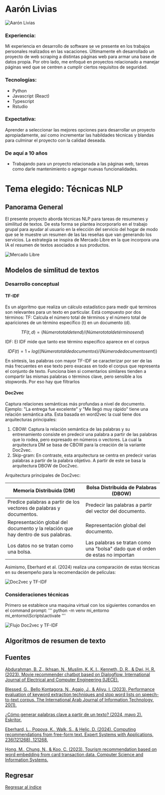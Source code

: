 # Aarón Livias

![Aarón Livias](https://media.licdn.com/dms/image/v2/D4E03AQGd6fPm4Jv6OA/profile-displayphoto-shrink_800_800/profile-displayphoto-shrink_800_800/0/1703021391954?e=1729728000&v=beta&t=a5BQTeZpRUQChEQEBUOQGYtUZSlD-jUI57po782suKA)
### Experiencia:
Mi experiencia en desarrollo de software se ve presente en los trabajos personales realizados en las vacaciones. Últimamente eh desarrollado un proyecto de web scraping a distintas páginas web para armar una base de datos propia. Por otro lado, me enfoqué en proyectos relacionado a manejar páginas wed que se centren a cumplir ciertos requisitos de seguridad.
### Tecnologías:
- Python
- Javascript (React)
- Typescript
- Rstudio
### Expectativa:
Aprender a seleccionar las mejores opciones para desarrollar un proyecto apropiadamente, así como incrementar las habildades técnicas y blandas para culminar el proyecto con la calidad deseada.
### De aquí a 10 años
- Trabajando para un proyecto relacionada a las páginas web, tareas como darle mantenimiento o agregar nuevas funcionalidades.

# Tema elegido: Técnicas NLP
## Panorama General
El presente proyecto aborda técnicas NLP para tareas de resumenes y similitud de textos. De esta forma se plantea incorporarlo en el trabajo grupal para ayudar al usuario en la elección del servicio del hogar de modo que se le muestre un resumen de las las reseñas que van generando los servicios. La estrategia se inspira de Mercado Libre en la que incorpora una IA el resumen de textos asociados a sus productos.

![Mercado Libre](https://drive.google.com/uc?export=view&id=1hCmi7Io9b_BaNVUuTnPKbqm_TUABGyW5)

## Modelos de simlitud de textos

### Desarrollo conceptual
#### TF-IDF
Es un algoritmo que realiza un cálculo estadístico para medir qué terminos son relevantes para un texto en particular. Está compuesto por dos términos:
TF: Calcula el número total de términos y el número total de apariciones de un término específico (t) en un documento (d). 

$$
TF (t,d)=(Número total de t en d)/(Número total de términos en d)
$$

IDF: El IDF mide que tanto ese término específico aparece en el corpus

$$
IDF (t)=1+log⁡((Número total de documentos)/(Número de documentos en t))
$$

En síntesis, las palabras con mayor TF-IDF se caracterizar por ser de las más frecuentes en ese texto pero exacass en todo el corpus que representa el conjunto de texto. Funciona bien si comentarios similares tienden a compartir las mismas palabras o términos clave, pero sensible a los stopwords. Por eso hay que filtrarlos

#### Doc2vec
Captura relaciones semánticas más profundas a nivel de documento. Ejemplo: "La entrega fue excelente" y "Me llegó muy rápido" tiene una relación semántica alta. Esta basada en word2vec la cual tiene dos arquitecturas principales:
1. CBOW: Captura la relación semántica de las palabras y su entrenamiento consiste en predecir una palabra a partir de las palabras que lo rodea, pero expresado en números o vectores. La cual la arquitectura DM se basa de CBOW para la creación de la variante Doc2vec.
2. Skip-gram: En contraste, esta arquitectura se centra en predecir varias palabras a partir de la palabra objetivo. A partir de este se basa la arquitectura DBOW de Doc2vec.

Arquitectura principales de Doc2vec:

| **Memoria Distribuida (DM)** | **Bolsa Distribuida de Palabras (DBOW)** |
|-------------------------------|-----------------------------------------|
| Predice palabras a partir de los vectores de palabras y documentos. | Predecir las palabras a partir del vector del documento. |
| Representación global del documento y la relación que hay dentro de sus palabras. | Representación global del documento. |
| Los datos no se tratan como una bolsa. | Las palabras se tratan como una "bolsa" dado que el orden de estas no importan |

Asimismo, Eberhard et al. (2024) realiza una comparación de estas técnicas en su desempeño para la recomendación de películas:

![Doc2vec y TF-IDF](https://drive.google.com/uc?export=view&id=1d0D7_7yMKR82JuIjj2x0OLeuQTzh5Q8V)

### Consideraciones técnicas
Primero se establece una maquina virtual con los siguientes comandos en el command prompt:
'''
python -m venv mi_entorno
mi_entorno\Scripts\activate
'''

![Flujo Doc2vec y TF-IDF](https://drive.google.com/uc?export=view&id=16LtKE4OniMIASw3RjdzQo5vLLYf-ncbL)


## Algoritmos de resumen de texto

## Fuentes
[Abdurahman, B. Z., Ikhsan, N., Muslim, K. K. I., Kenneth, D. R., & Dwi, H. R. (2023). Movie recommender chatbot based on Dialogflow. International Journal of Electrical and Computer Engineering (IJECE).](https://doi.org/10.11591/ijece.v13i1.pp936-947)

[Blessed, G., Bello Kontagora, N., Agajo, J., & Aliyu, I. (2023). Performance evaluation of keyword extraction techniques and stop word lists on speech-to-text corpus. The International Arab Journal of Information Technology, 20(1).](https://doi.org/10.34028/iajit/20/1/14)

[¿Cómo generar palabras clave a partir de un texto? (2024, mayo 2). Eskritor.](https://eskritor.com/es/generar-palabras-clave-a-partir-de-texto/)

[Eberhard, L., Popova, K., Walk, S., & Helic, D. (2024). Computing recommendations from free-form text. Expert Systems with Applications, 236(121268), 121268.](https://doi.org/10.1016/j.eswa.2023.121268)

[Hong, M., Chung, N., & Koo, C. (2023). Tourism recommendation based on word embedding from card transaction data. Computer Science and Information Systems.](https://doi.org/10.2298/CSIS220620002H)

## Regresar
[Regresar al índice](../../README.md)
